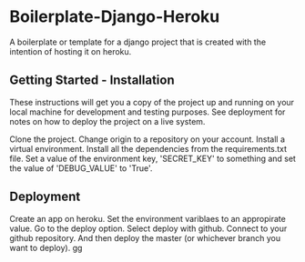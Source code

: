 # Boilerplate-Django-Heroku

A boilerplate or template for a django project that is created with the intention of hosting it on heroku.

## Getting Started - Installation

These instructions will get you a copy of the project up and running on your local machine for development and testing purposes. See deployment for notes on how to deploy the project on a live system.

Clone the project. Change origin to a repository on your account. Install a virtual environment. Install all the dependencies from the requirements.txt file. Set a value of the environment key, 'SECRET_KEY' to something and set the value of 'DEBUG_VALUE' to 'True'.

## Deployment

Create an app on heroku. Set the environment variblaes to an appropirate value. Go to the deploy option. Select deploy with github. Connect to your github repository. And then deploy the master (or whichever branch you want to deploy). gg 
